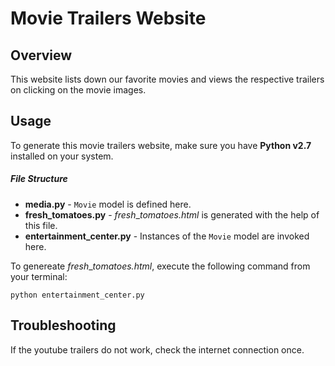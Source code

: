 # Movie Trailers Website

## Overview

This website lists down our favorite movies and views the respective trailers on clicking on the movie images.

## Usage

To generate this movie trailers website, make sure you have **Python v2.7** installed on your system.  

##### File Structure

- **media.py** - `Movie` model is defined here.
- **fresh_tomatoes.py** - _fresh_\__tomatoes.html_ is generated with the help of this file.
- **entertainment_center.py** - Instances of the `Movie`
 model are invoked here.

To genereate _fresh_\__tomatoes.html_, execute the following command from your terminal:

```
python entertainment_center.py
```

## Troubleshooting

If the youtube trailers do not work, check the internet connection once.
